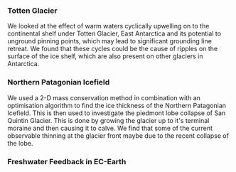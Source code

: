 



### Totten Glacier
We looked at the effect of warm waters cyclically upwelling on to the continental shelf under Totten Glacier, East Antarctica and its potential to unground pinning points, which may lead to significant grounding line retreat. We found that these cycles could be the cause of ripples on the surface of the ice shelf, which are also present on other glaciers in Antarctica. 

### Northern Patagonian Icefield
We used a 2-D mass conservation method in combination with an optimisation algorithm to find the ice thickness of the Northern Patagonian Icefield. This is then used to investigate the piedmont lobe collapse of San Quintin Glacier. This is done by growing the glacier up to it's terminal moraine and then causing it to calve. We find that some of the current observable thinning at the glacier front maybe due to the recent collapse of the lobe. 

### Freshwater Feedback in EC-Earth
